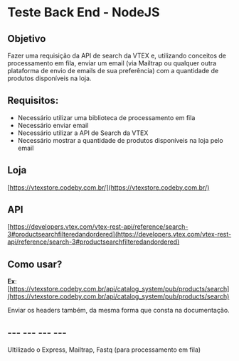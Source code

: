 # Teste Back End - NodeJS

## Objetivo

Fazer uma requisição da API de search da VTEX e, utilizando conceitos de processamento em fila, enviar um email (via Mailtrap ou qualquer outra plataforma de envio de emails de sua preferência) com a quantidade de produtos disponíveis na loja.

## Requisitos:

- Necessário utilizar uma biblioteca de processamento em fila
- Necessário enviar email
- Necessário utilizar a API de Search da VTEX
- Necessário mostrar a quantidade de produtos disponíveis na loja pelo email

## Loja

[https://vtexstore.codeby.com.br/](https://vtexstore.codeby.com.br/)


## API

[https://developers.vtex.com/vtex-rest-api/reference/search-3#productsearchfilteredandordered](https://developers.vtex.com/vtex-rest-api/reference/search-3#productsearchfilteredandordered)

## Como usar?

**Ex**: [https://vtexstore.codeby.com.br/api/catalog_system/pub/products/search](https://vtexstore.codeby.com.br/api/catalog_system/pub/products/search)

Enviar os headers também, da mesma forma que consta na documentação.


## --- --- --- ---

Ultilizado o Express, Mailtrap, Fastq (para processamento em fila)